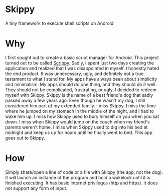 # Skippy
A tiny framework to execute shell scripts on Android

# Why
I first sought out to create a basic script manager for Android. This project turned out to be called [Scrippy](https://github.com/tytydraco/Scrippy). Sadly, I spent just two days creating the application and realized that I was disappointed in myself. I honestly hated the end product. It was unnecessary, ugly, and definitely not a true testament to what I stand for. My apps have always been about simplicity and minimalism. My apps should do one thing, and they should do it well. They should not be complicated, frustrating, or ugly. I decided to redeem myself with Skippy. Skippy is the name of a best friend's dog that sadly passed away a few years ago. Even though he wasn't my dog, I still considered him part of my extended family. I miss Skippy. I miss the time where he jumped on my stomach in the middle of the night, and I had to wake him up. I miss how Skippy used to bury himself on you when you sat down. I miss when Skippy would jump on the couch when my friend's parents weren't home. I miss when Skippy used to dig into his bed at midnight and keep us up for hours until he finally went to bed. This app goes out to Skippy.

# How
Simply share/open a line of code or a file with Skippy (the app, not the dog). It will launch an instance of the program and hold a wakelock until it is finished executing. It has basic internet privileges (http and https). It does not support any form of input.
